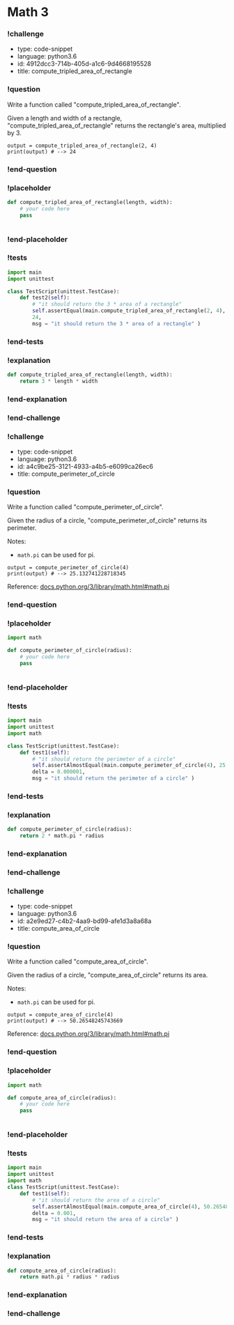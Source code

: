 # Math 3

### !challenge

* type: code-snippet
* language: python3.6
* id: 4912dcc3-714b-405d-a1c6-9d4668195528
* title: compute_tripled_area_of_rectangle

### !question

Write a function called "compute_tripled_area_of_rectangle".

Given a length and width of a rectangle, "compute_tripled_area_of_rectangle" returns the rectangle's area, multiplied by 3.

```
output = compute_tripled_area_of_rectangle(2, 4)
print(output) # --> 24
```

### !end-question

### !placeholder

```python
def compute_tripled_area_of_rectangle(length, width):
    # your code here
    pass



```

### !end-placeholder

### !tests

```python
import main
import unittest

class TestScript(unittest.TestCase):
    def test2(self):
        # "it should return the 3 * area of a rectangle"
        self.assertEqual(main.compute_tripled_area_of_rectangle(2, 4),
        24,
        msg = "it should return the 3 * area of a rectangle" )

```


### !end-tests

### !explanation
```python
def compute_tripled_area_of_rectangle(length, width):
    return 3 * length * width
```
### !end-explanation

### !end-challenge

### !challenge

* type: code-snippet
* language: python3.6
* id: a4c9be25-3121-4933-a4b5-e6099ca26ec6
* title: compute_perimeter_of_circle

### !question

Write a function called "compute_perimeter_of_circle".

Given the radius of a circle, "compute_perimeter_of_circle" returns its perimeter.

Notes:
* `math.pi` can be used for pi.

```
output = compute_perimeter_of_circle(4)
print(output) # --> 25.132741228718345
```

Reference:
[docs.python.org/3/library/math.html#math.pi](https://docs.python.org/3/library/math.html#math.pi)

### !end-question

### !placeholder

```python
import math

def compute_perimeter_of_circle(radius):
    # your code here
    pass



```

### !end-placeholder

### !tests

```python
import main
import unittest
import math

class TestScript(unittest.TestCase):
    def test1(self):
        # "it should return the perimeter of a circle"
        self.assertAlmostEqual(main.compute_perimeter_of_circle(4), 25.132741,
        delta = 0.000001,
        msg = "it should return the perimeter of a circle" )


```


### !end-tests

### !explanation
```python
def compute_perimeter_of_circle(radius):
    return 2 * math.pi * radius
```
### !end-explanation

### !end-challenge

### !challenge

* type: code-snippet
* language: python3.6
* id: a2e9ed27-c4b2-4aa9-bd99-afe1d3a8a68a
* title: compute_area_of_circle

### !question

Write a function called "compute_area_of_circle".

Given the radius of a circle, "compute_area_of_circle" returns its area.

Notes:
* `math.pi` can be used for pi.

```
output = compute_area_of_circle(4)
print(output) # --> 50.26548245743669
```


Reference:
[docs.python.org/3/library/math.html#math.pi](https://docs.python.org/3/library/math.html#math.pi)

### !end-question

### !placeholder

```python
import math

def compute_area_of_circle(radius):
    # your code here
    pass



```

### !end-placeholder

### !tests

```python
import main
import unittest
import math
class TestScript(unittest.TestCase):
    def test1(self):
        # "it should return the area of a circle"
        self.assertAlmostEqual(main.compute_area_of_circle(4), 50.265482,
        delta = 0.001,
        msg = "it should return the area of a circle" )

```


### !end-tests

### !explanation
```python
def compute_area_of_circle(radius):
    return math.pi * radius * radius
```
### !end-explanation

### !end-challenge
